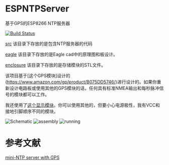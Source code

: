 # ESPNTPServer

基于GPS的ESP8266 NTP服务器

[![Build Status](https://travis-ci.org/liebman/ESPNTPServer.svg?branch=master)](https://travis-ci.org/liebman/ESPNTPServer)

[src](src) 该目录下存放的是包含NTP服务器的代码

[eagle](eagle) 该目录下存放的是Eagle cad中的原理图和板设计。

[enclosure](enclosure) 该目录下存放的是存储模块的STL文件。



该项目基于[这个GPS模块]设计的(https://www.amazon.com/gp/product/B075DD5746/)进行设计的。如果你重新设计电路板或使用其他的GPS模块的话，任何具有标准NMEA输出和每秒脉冲信号的模块都可以工作。

我还使用了[这个显示模块](https://www.amazon.com/gp/product/B00O2KDQBE/)。你可以使用其他的，但要小心电源极性，我有VCC和接地引脚顺序不同的模块。

![Schematic](images/ESPNTPServer.png)
![assembly](images/open.png)
![running](images/closed.png)

# 参考文献
[mini-NTP server with GPS](https://www.elektormagazine.com/labs/mini-ntp-server-with-gps)
